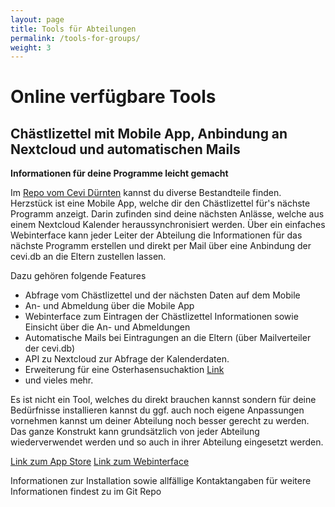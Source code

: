 ```yaml
---
layout: page
title: Tools für Abteilungen
permalink: /tools-for-groups/
weight: 3
---
```


# Online verfügbare Tools

## Chästlizettel mit Mobile App, Anbindung an Nextcloud und automatischen Mails
**Informationen für deine Programme leicht gemacht**

Im [Repo vom Cevi Dürnten](https://github.com/ceviduernten) kannst du diverse Bestandteile finden.
Herzstück ist eine Mobile App, welche dir den Chästlizettel für's nächste Programm anzeigt. Darin zufinden sind deine nächsten Anlässe, welche aus einem Nextcloud Kalender heraussynchronisiert werden. Über ein einfaches Webinterface kann jeder Leiter der Abteilung die Informationen für das nächste Programm erstellen und direkt per Mail über eine Anbindung der cevi.db an die Eltern zustellen lassen. 

Dazu gehören folgende Features

- Abfrage vom Chästlizettel und der nächsten Daten auf dem Mobile
- An- und Abmeldung über die Mobile App
- Webinterface zum Eintragen der Chästlizettel Informationen sowie Einsicht über die An- und Abmeldungen
- Automatische Mails bei Eintragungen an die Eltern (über Mailverteiler der cevi.db)
- API zu Nextcloud zur Abfrage der Kalenderdaten.
- Erweiterung für eine Osterhasensuchaktion [Link](https://ostern.ceviduernten.ch)
- und vieles mehr.


Es ist nicht ein Tool, welches du direkt brauchen kannst sondern für deine Bedürfnisse installieren kannst du ggf. auch noch eigene Anpassungen vornehmen kannst um deiner Abteilung noch besser gerecht zu werden.
Das ganze Konstrukt kann grundsätzlich von jeder Abteilung wiederverwendet werden und so auch in ihrer Abteilung eingesetzt werden. 

[Link zum App Store](https://apps.apple.com/ch/app/cevi-dürnten/id1493348905)
[Link zum Webinterface](https://backend.ceviduernten.ch)

Informationen zur Installation sowie allfällige Kontaktangaben für weitere Informationen findest zu im Git Repo
